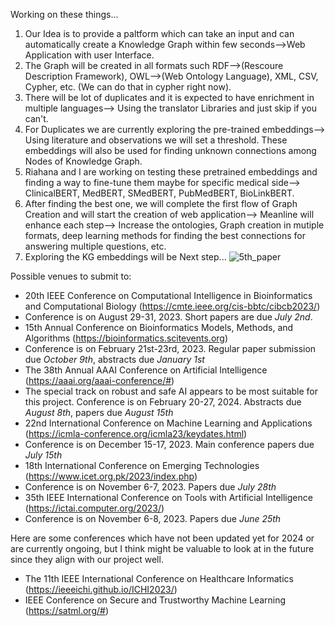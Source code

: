 Working on these things...

1. Our Idea is to provide a paltform which can take an input and can automatically create a Knowledge Graph within few seconds-->Web Application with user Interface.
2. The Graph will be created in all formats such RDF-->(Rescoure Description Framework), OWL-->(Web Ontology Language), XML, CSV, Cypher, etc.  (We can do that in cypher right now).
3. There will be lot of duplicates and it is expected to have enrichment in multiple languages--> Using the translator Libraries and just skip if you can't.
4. For Duplicates we are currently exploring the pre-trained embeddings--> Using literature and observations we will set a threshold. These embeddings will also be used for finding unknown connections among Nodes of Knowledge Graph.
5. Riahana and I are working on testing these pretrained embeddings and finding a way to fine-tune them maybe for specific medical side--> ClinicalBERT, MedBERT, SMedBERT, PubMedBERT, BioLinkBERT.
6. After finding the best one, we will complete the first flow of Graph Creation and will start the creation of web application--> Meanline will enhance each step--> Increase the ontologies, Graph creation in mutiple formats, deep learning methods for finding the best connections for answering multiple questions, etc.
7. Exploring the KG embeddings will be Next step...
![5th_paper](https://github.com/bukharilab/xplainablityinhealthcare/assets/45236572/e96687e8-b649-4733-8aba-2c7693614626)

Possible venues to submit to:
* 20th IEEE Conference on Computational Intelligence in Bioinformatics and Computational Biology (https://cmte.ieee.org/cis-bbtc/cibcb2023/)
*   Conference is on August 29-31, 2023. Short papers are due *July 2nd*. 
* 15th Annual Conference on Bioinformatics Models, Methods, and Algorithms (https://bioinformatics.scitevents.org)
*   Conference is on February 21st-23rd, 2023. Regular paper submission due *October 9th*, abstracts due *January 1st*
* The 38th Annual AAAI Conference on Artificial Intelligence (https://aaai.org/aaai-conference/#)
*   The special track on robust and safe AI appears to be most suitable for this project. Conference is on February 20-27, 2024. Abstracts due *August 8th*, papers due *August 15th*
* 22nd International Conference on Machine Learning and Applications (https://icmla-conference.org/icmla23/keydates.html)
*   Conference is on December 15-17, 2023. Main conference papers due *July 15th*
* 18th International Conference on Emerging Technologies (https://www.icet.org.pk/2023/index.php)
*   Conference is on November 6-7, 2023. Papers due *July 28th*
* 35th IEEE International Conference on Tools with Artificial Intelligence (https://ictai.computer.org/2023/)
*   Conference is on November 6-8, 2023. Papers due *June 25th*

Here are some conferences which have not been updated yet for 2024 or are currently ongoing, but I think might be valuable to look at in the future since they align with our project well. 
* The 11th IEEE International Conference on Healthcare Informatics (https://ieeeichi.github.io/ICHI2023/)
* IEEE Conference on Secure and Trustworthy Machine Learning (https://satml.org/#)
